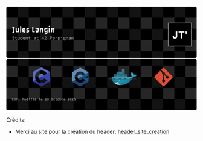 ![Header](./header3.png)
![EOF](./eof6.png)

Crédits:

- Merci au site pour la création du header: [header\_site\_creation](https://leviarista.github.io/github-profile-header-generator/)
